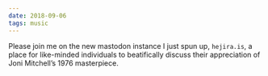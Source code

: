 ```yaml
---
date: 2018-09-06
tags: music
---
```


Please join me on the new mastodon instance I just spun up, `hejira.is`, a place for like-minded individuals to beatifically discuss their appreciation of Joni Mitchell’s 1976 masterpiece.
